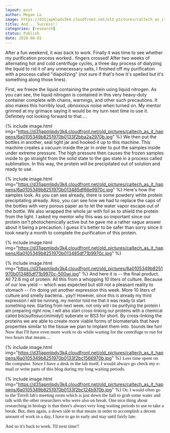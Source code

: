 ```yaml
---
layout: post
author: Megan Lo
image: https://d31japmlpdv3k4.cloudfront.net/old_pictures/caltech_as_it_happens/6a0105349b8251970b0133f2bb9ee5970b.jpg
title: And... Success!!
categories: [research]
status: Publish
date: 2010-08-01
---
```



After a fun weekend, it was back to work. Finally it was time to see whether my purification process worked.. fingers crossed! After two weeks of alternating hot and cold centrifuge cycles, a three day process of dialyzing the liquid to rid it of any unnecessary salts, I finished off my purification with a process called "diapolizing" (not sure if that's how it's spelled but it's something along those lines).

First, we freeze the liquid containing the protein using liquid nitrogen. As you can see, the liquid nitrogen is contained in this very heavy-duty container complete with chains, warnings, and other such precautions. It also makes this horribly loud, obnoxious noise when turned on. My mentor grinned at my grimace saying it would be my turn next time to use it. Definitely not looking forward to that....


{% include image.html img="https://d31japmlpdv3k4.cloudfront.net/old_pictures/caltech_as_it_happens/6a0105349b8251970b0133f2bba2a2970b.jpg" %}
We then put the bottles in another, seal tight jar and hooked it up to this machine. This machine creates a vacuum inside the jar in order to put the samples inside under extreme pressure. The high pressure then causes the frozen samples inside to go straight from the solid state to the gas state in a process called sublimation. In this way, the protein will be precipitated out of solution and ready to use.


{% include image.html img="https://d31japmlpdv3k4.cloudfront.net/old_pictures/caltech_as_it_happens/6a0105349b8251970b013485df66e9970c.jpg" %}
Here's how the samples look. As you can see already, there is some powdery white protein precipitating already. Also, you can see how we had to replace the caps of the bottles with very porous paper as to let the water vapor escape out of the bottle. We also wrapped the whole jar with foil as to shield the protein from the light. I asked my mentor why this was so important since our protein isn't photochemically active but he gave me a rather vague answer about it being a precaution. I guess it's better to be safer than sorry since it took nearly a month to complete the purification of this protein.


{% include image.html img="https://d31japmlpdv3k4.cloudfront.net/old_pictures/caltech_as_it_happens/6a0105349b8251970b013485df71b9970c.jpg" %}


{% include image.html img="https://d31japmlpdv3k4.cloudfront.net/old_pictures/6a0105349b8251970b013485df71b9970c-500wi.jpg" %}
And here it is -- the final product. All 72.6 mg of protein. All this from a whopping 10 liters of culture. Because of our low yield -- which was expected but still not a pleasant reality to stomach -- I'm doing yet another expression this week. More 10 liters of culture and smelly bacteria.. yay!!
<span style="FONT-SIZE: 10px"><span style="FONT-SIZE: 14px"><span style="FONT-SIZE: 13px">However, since this is already my third expression I will be running, my mentor told me that it was ready to start something new. Starting from next week, not only will I be purifying the protein I am preparing right now, I will also start cross-linking our proteins with a chemical called <span style="FONT-SIZE: 11pt; LINE-HEIGHT: 115%"><span style="FONT-SIZE: 14px">bis(sulfosuccinimidyl) suberate or BS3 for short. By cross-linking the proteins we are able to create more viable forms of biomaterials that have properties similar to the tissue we plan to implant them into.<span style="FONT-SIZE: 12px"> <span style="FONT-SIZE: 13px">Sounds like fun!
<span style="FONT-SIZE: 11pt; LINE-HEIGHT: 115%; FONT-FAMILY: 'Calibri','sans-serif'"><span style="FONT-SIZE: 15px">Now that I'll have even more work to do while waiting for the centrifuge to run for two hours that means....


{% include image.html img="https://d31japmlpdv3k4.cloudfront.net/old_pictures/caltech_as_it_happens/6a0105349b8251970b0133f2bc1566970b.jpg" %}
<span style="FONT-SIZE: 11pt; LINE-HEIGHT: 115%; FONT-FAMILY: 'Calibri','sans-serif'"><span style="FONT-SIZE: 15px">Less time spent on the computer. Since I have a desk in the lab itself, I would always go check my e-mail or write parts of this blog during my long waiting periods. 

{% include image.html img="https://d31japmlpdv3k4.cloudfront.net/old_pictures/caltech_as_it_happens/6a0105349b8251970b0133f2bc124b970b.jpg" %}
<span style="FONT-SIZE: 11pt; LINE-HEIGHT: 115%; FONT-FAMILY: 'Calibri','sans-serif'">Or, I would often go to the Tirrell lab's meeting room which is just down the hall to grab some water and talk with the other researchers who were also on break. One nice thing about researching in biology is that there's always very long waiting periods to use to take a break. But, then again, a down side to that means in order to accomplish a decent amount of work in a day, I have to go in early and stay until fairly late.

<span style="FONT-SIZE: 11pt; LINE-HEIGHT: 115%; FONT-FAMILY: 'Calibri','sans-serif'">And so it's back to work. Til next time!!

